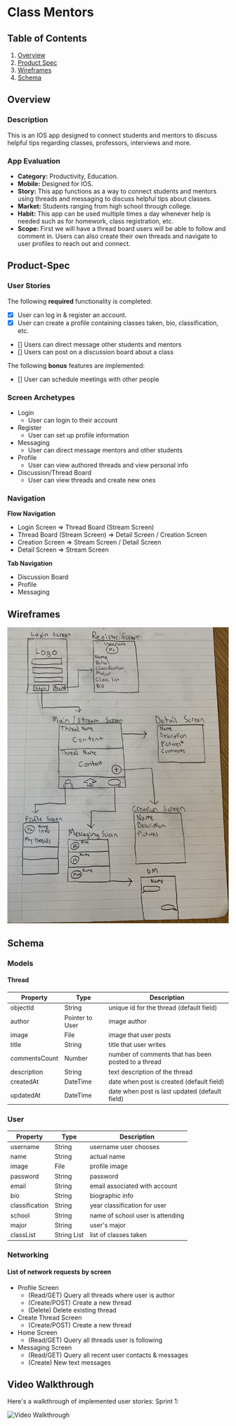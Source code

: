# Class Mentors

## Table of Contents
1. [Overview](#Overview)
2. [Product Spec](#Product-Spec)
3. [Wireframes](#Wireframes)
4. [Schema](#Schema)

## Overview
### Description
This is an IOS app designed to connect students and mentors to discuss helpful tips regarding classes, professors, interviews and more.

### App Evaluation
- **Category:** Productivity, Education.
- **Mobile:** Designed for IOS.
- **Story:** This app functions as a way to connect students and mentors using threads and messaging to discuss helpful tips about classes.
- **Market:** Students ranging from high school through college.
- **Habit:** This app can be used multiple times a day whenever help is needed such as for homework, class registration, etc.
- **Scope:** First we will have a thread board users will be able to follow and comment in. Users can also create their own threads and navigate to user profiles
to reach out and connect.

## Product-Spec
### User Stories

The following **required** functionality is completed:

- [x] User can log in & register an account.
- [x] User can create a profile containing classes taken, bio, classification, etc.
- [] Users can direct message other students and mentors
- [] Users can post on a discussion board about a class


The following **bonus** features are implemented:

- [] User can schedule meetings with other people

### Screen Archetypes
* Login
   * User can login to their account
* Register
   * User can set up profile information
* Messaging
   * User can direct message mentors and other students
* Profile
   * User can view authored threads and view personal info
* Discussion/Thread Board
   * User can view threads and create new ones

### Navigation

**Flow Navigation**
* Login Screen => Thread Board (Stream Screen)
* Thread Board (Stream Screen) => Detail Screen / Creation Screen
* Creation Screen => Stream Screen / Detail Screen
* Detail Screen => Stream Screen

**Tab Navigation**
* Discussion Board
* Profile
* Messaging

## Wireframes
<img src="https://github.com/Jagato/classs-mentors/blob/main/Wireframe.jpeg" width=1000>


## Schema
### Models
#### Thread
   | Property      | Type     | Description |
   | ------------- | -------- | ------------|
   | objectId      | String   | unique id for the thread (default field) |
   | author        | Pointer to User| image author |
   | image         | File     | image that user posts |
   | title         | String   | title that user writes |
   | commentsCount | Number   | number of comments that has been posted to a thread |
   | description   | String   | text description of the thread |
   | createdAt     | DateTime | date when post is created (default field) |
   | updatedAt     | DateTime | date when post is last updated (default field) |

### User
   | Property      | Type     | Description |
   | ------------- | -------- | ------------|
   | username      | String   | username user chooses|
   | name          | String   | actual name |
   | image         | File     | profile image  |
   | password      | String   | password |
   | email         | String   | email associated with account |
   | bio           | String   | biographic info |
   | classification| String   | year classification for user |
   | school        | String   | name of school user is attending |
   | major         | String   | user's major |
   | classList     | String List | list of classes taken |

### Networking
#### List of network requests by screen
   - Profile Screen
      - (Read/GET) Query all threads where user is author
      - (Create/POST) Create a new thread
      - (Delete) Delete existing thread
   - Create Thread Screen
      - (Create/POST) Create a new thread
   - Home Screen
      - (Read/GET) Query all threads user is following
   - Messaging Screen
      - (Read/GET) Query all recent user contacts & messages
      - (Create) New text messages
## Video Walkthrough

Here's a walkthrough of implemented user stories:
Sprint 1:

<img src='https://i.imgur.com/Aq4OM6c.gif' title='Video Walkthrough' width='' alt='Video Walkthrough' />


